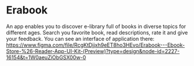 # Erabook
An app enables you to discover e-library full of books in diverse topics for different ages. Search you favorite book, read descriptions, rate it and give your feedback.
You can see an interface of application there: https://www.figma.com/file/RcgKtDjjxh9eET8ho3HEvo/Erabook---Ebook-Store-%26-Reader-App-UI-Kit-(Preview)?type=design&node-id=2227-16154&t=1W0aeuZiObGSX00w-0
